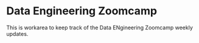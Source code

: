 # Data Engineering Zoomcamp

This is workarea to keep track of the Data ENgineering Zoomcamp weekly updates.

